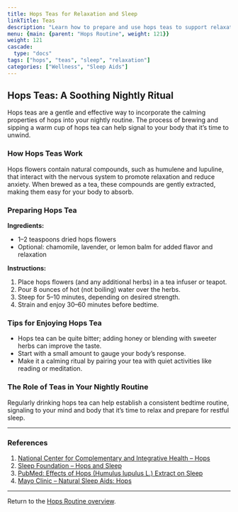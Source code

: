 ```yaml
---
title: Hops Teas for Relaxation and Sleep
linkTitle: Teas
description: "Learn how to prepare and use hops teas to support relaxation and better sleep."
menu: {main: {parent: "Hops Routine", weight: 121}}
weight: 121
cascade: 
  type: "docs"
tags: ["hops", "teas", "sleep", "relaxation"]
categories: ["Wellness", "Sleep Aids"]
---
```


## Hops Teas: A Soothing Nightly Ritual

Hops teas are a gentle and effective way to incorporate the calming properties of hops into your nightly routine. The process of brewing and sipping a warm cup of hops tea can help signal to your body that it’s time to unwind.

### How Hops Teas Work

Hops flowers contain natural compounds, such as humulene and lupuline, that interact with the nervous system to promote relaxation and reduce anxiety. When brewed as a tea, these compounds are gently extracted, making them easy for your body to absorb.

### Preparing Hops Tea

**Ingredients:**
- 1–2 teaspoons dried hops flowers
- Optional: chamomile, lavender, or lemon balm for added flavor and relaxation

**Instructions:**
1. Place hops flowers (and any additional herbs) in a tea infuser or teapot.
2. Pour 8 ounces of hot (not boiling) water over the herbs.
3. Steep for 5–10 minutes, depending on desired strength.
4. Strain and enjoy 30–60 minutes before bedtime.

### Tips for Enjoying Hops Tea

- Hops tea can be quite bitter; adding honey or blending with sweeter herbs can improve the taste.
- Start with a small amount to gauge your body’s response.
- Make it a calming ritual by pairing your tea with quiet activities like reading or meditation.

### The Role of Teas in Your Nightly Routine

Regularly drinking hops tea can help establish a consistent bedtime routine, signaling to your mind and body that it’s time to relax and prepare for restful sleep.

---

### References

1. [National Center for Complementary and Integrative Health – Hops](https://www.nccih.nih.gov/health/hops)
2. [Sleep Foundation – Hops and Sleep](https://www.sleepfoundation.org/sleep-aids/hops)
3. [PubMed: Effects of Hops (Humulus lupulus L.) Extract on Sleep](https://pubmed.ncbi.nlm.nih.gov/19500096/)
4. [Mayo Clinic – Natural Sleep Aids: Hops](https://www.mayoclinic.org/healthy-lifestyle/adult-health/expert-answers/herbal-sleep-aids/faq-20057954)

---

Return to the [Hops Routine overview](../_index.md).